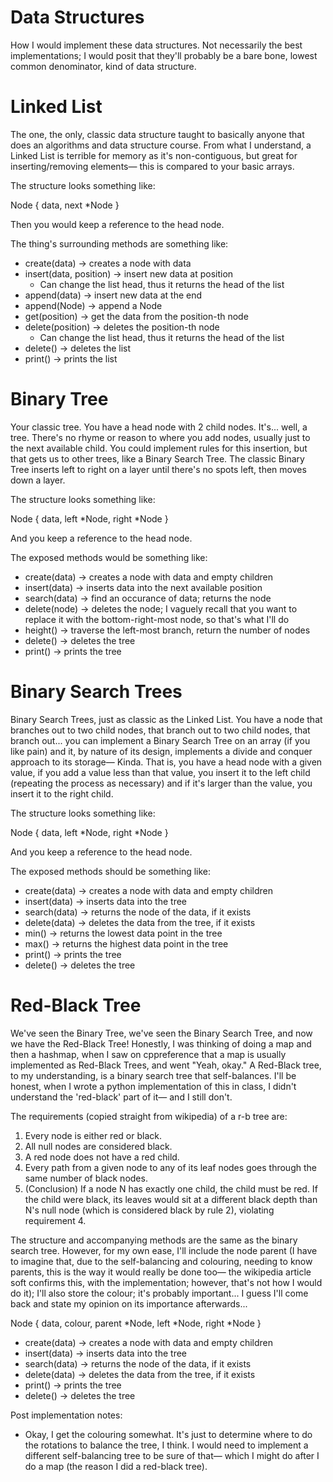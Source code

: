 # Data Structures
How I would implement these data structures. Not necessarily the best implementations; I would posit that they'll probably be a bare bone, lowest common denominator, kind of data structure.

# Linked List
The one, the only, classic data structure taught to basically anyone that does an algorithms and data structure course.
From what I understand, a Linked List is terrible for memory as it's non-contiguous, but great for inserting/removing elements— this is compared to your basic arrays.

The structure looks something like:

Node { data, next *Node }

Then you would keep a reference to the head node.

The thing's surrounding methods are something like:
- create(data) → creates a node with data
- insert(data, position) → insert new data at position
    - Can change the list head, thus it returns the head of the list
- append(data) → insert new data at the end
- append(Node) → append a Node
- get(position) → get the data from the position-th node
- delete(position) → deletes the position-th node
    - Can change the list head, thus it returns the head of the list
- delete() → deletes the list
- print() → prints the list

# Binary Tree
Your classic tree. You have a head node with 2 child nodes. It's... well, a tree. There's no rhyme or reason to where you add nodes, usually just to the next available child. You could implement rules for this insertion, but that gets us to other trees, like a Binary Search Tree. The classic Binary Tree inserts left to right on a layer until there's no spots left, then moves down a layer.

The structure looks something like:

Node { data, left *Node, right *Node }

And you keep a reference to the head node.

The exposed methods would be something like:
- create(data) → creates a node with data and empty children
- insert(data) → inserts data into the next available position
- search(data) → find an occurance of data; returns the node
- delete(node) → deletes the node; I vaguely recall that you want to replace it with the bottom-right-most node, so that's what I'll do
- height() → traverse the left-most branch, return the number of nodes
- delete() → deletes the tree
- print() → prints the tree

# Binary Search Trees
Binary Search Trees, just as classic as the Linked List. You have a node that branches out to two child nodes, that branch out to two child nodes, that branch out... you can implement a Binary Search Tree on an array (if you like pain) and it, by nature of its design, implements a divide and conquer approach to its storage— Kinda. That is, you have a head node with a given value, if you add a value less than that value, you insert it to the left child (repeating the process as necessary) and if it's larger than the value, you insert it to the right child.

The structure looks something like:

Node { data, left *Node, right *Node }

And you keep a reference to the head node.

The exposed methods should be something like:
- create(data) → creates a node with data and empty children
- insert(data) → inserts data into the tree
- search(data) → returns the node of the data, if it exists
- delete(data) → deletes the data from the tree, if it exists
- min() → returns the lowest data point in the tree
- max() → returns the highest data point in the tree
- print() → prints the tree
- delete() → deletes the tree

# Red-Black Tree
We've seen the Binary Tree, we've seen the Binary Search Tree, and now we have the Red-Black Tree! Honestly, I was thinking of doing a map and then a hashmap, when I saw on cppreference that a map is usually implemented as Red-Black Trees, and went "Yeah, okay." A Red-Black tree, to my understanding, is a binary search tree that self-balances. I'll be honest, when I wrote a python implementation of this in class, I didn't understand the 'red-black' part of it— and I still don't.

The requirements (copied straight from wikipedia) of a r-b tree are:
1. Every node is either red or black.
2. All null nodes are considered black.
3. A red node does not have a red child.
4. Every path from a given node to any of its leaf nodes goes through the same number of black nodes.
5. (Conclusion) If a node N has exactly one child, the child must be red. If the child were black, its leaves would sit at a different black depth than N's null node (which is considered black by rule 2), violating requirement 4.

The structure and accompanying methods are the same as the binary search tree.
However, for my own ease, I'll include the node parent (I have to imagine that, due to the self-balancing and colouring, needing to know parents, this is the way it would really be done too— the wikipedia article soft confirms this, with the implementation; however, that's not how I would do it); I'll also store the colour; it's probably important... I guess I'll come back and state my opinion on its importance afterwards...

Node { data, colour, parent *Node, left *Node, right *Node }
- create(data) → creates a node with data and empty children
- insert(data) → inserts data into the tree
- search(data) → returns the node of the data, if it exists
- delete(data) → deletes the data from the tree, if it exists
- print() → prints the tree
- delete() → deletes the tree

Post implementation notes:
- Okay, I get the colouring somewhat. It's just to determine where to do the rotations to balance the tree, I think. I would need to implement a different self-balancing tree to be sure of that— which I might do after I do a map (the reason I did a red-black tree).

